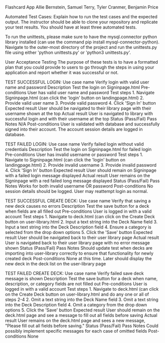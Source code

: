Flashcard App
Allie Bernstein, Samuel Terry, Tyler Cranmer, Benjamin Price

Automated Test Cases: Explain how to run the test cases and the expected output. The instructor should be able to clone your repository and replicate your test results. You should have at least three automated tests.

To run the unittests, please make sure to have the mysql.connector python library installed (can use the command pip install mysql-connector-python).  Navigate to the outer-most directory of the project and run the unittests.py file using either 'python unittests.py' or 'python3 unittests.py'.

User Acceptance Testing The purpose of these tests is to have a formatted plan that you could provide to users to go through the steps in using your application and report whether it was successful or not.

TEST SUCCESSFUL LOGIN:
  Use case name
      Verify login with valid user name and password
  Description
      Test the login on Signinpage.html
  Pre-conditions
      User has valid user name and password
  Test steps
      1. Navigate Signinpage.html (can click the 'login' button on landingpage.html)
      2. Provide valid user name
      3. Provide valid password
      4. Click 'Sign In' button
  Expected result
      User should be navigated to their library page with their username shown at the top
  Actual result
      User is navigated to library with successful login and with their username at the top
  Status (Pass/Fail)
      Pass
  Notes
      N/A
  Post-conditions
      User is validated with database and successfully signed into their account.
      The account session details are logged in database.

TEST FAILED LOGIN:
  Use case name
      Verify failed login without valid credentials
  Description
      Test the login on Signinpage.html for failed login
  Pre-conditions
    User has invalid username or password
  Test steps
    1. Navigate to Signinpage.html (can click the 'login' button on landingpage.html)
    2. Provide invalid username
    3. Provide invalid password
    4. Click 'Sign In' button
  Expected result
    User should remain on Signinpage with a failed login message displayed
  Actual result
    User remains on the Signinpage with a red failed long message displayed
  Status (Pass/Fail)
    Pass
  Notes
    Works for both invalid username OR password
  Post-conditions
    No session details should be logged.  User may reattempt login as normal.

TEST SUCCESSFUL CREATE DECK:
  Use case name
    Verify that saving a new deck causes no errors
  Description
    Test the save button for a deck when fields are all filled out
  Pre-conditions
    User is logged in with a valid account
  Test steps
    1. Navigate to deck.html (can click on the Create Deck button on user-library.html
    2. Input a text string into the Deck Name field
    3. Input a text string into the Deck Description field
    4. Ensure a category is selected from the drop down options
    5. Click the 'Save' button
  Expected result
    User should be navigated back to their user library page
  Actual result
    User is navigated back to their user library page with no error message shown
  Status (Pass/Fail)
    Pass
  Notes
    Should update test when decks are importing into user-library correctly to ensure that functionality for newly created deck
  Post-conditions
    None at this time.  Later should display the new deck in the deck list on the user-library page

TEST FAILED CREATE DECK:
  Use case name
    Verify failed save deck message is shown
  Description
    Test the save button for a deck when name, description, or category fields are not filled out
  Pre-conditions
    User is logged in with a valid account
  Test steps
    1. Navigate to deck.html (can click on the Create Deck button on user-library.html and do any one or all of steps 2-4
    2. Omit a text string into the Deck Name field
    3. Omit a text string into the Deck Description field
    4. Omit a category from the drop down options
    5. Click the 'Save' button
  Expected result
    User should remain on the deck.html page and see a message to fill out all fields before saving
  Actual result
    User remains on the deck.html page and sees a new message, "Please fill out all fields before saving."
  Status (Pass/Fail)
    Pass
  Notes
    Could possibly implement specific messages for each case of omitted fields
  Post-conditions
    None

